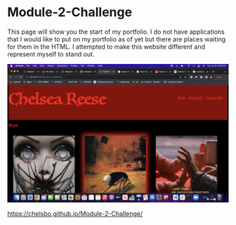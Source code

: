 # Module-2-Challenge

This page will show you the start of my portfolio. I do not have applications that I would like to put on my portfolio as of yet but there are places waiting for them in the HTML. I attempted to make this website different and represent myself to stand out.

<img src= "./assets/images/Screen Shot 2022-07-26 at 6.36.26 PM.png" >

https://chelsbo.github.io/Module-2-Challenge/